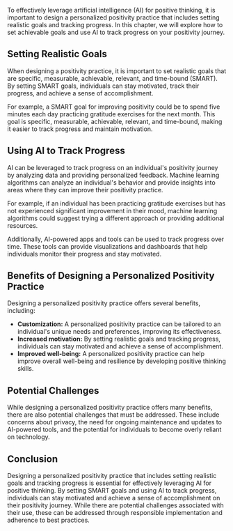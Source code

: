 
To effectively leverage artificial intelligence (AI) for positive thinking, it is important to design a personalized positivity practice that includes setting realistic goals and tracking progress. In this chapter, we will explore how to set achievable goals and use AI to track progress on your positivity journey.

Setting Realistic Goals
-----------------------

When designing a positivity practice, it is important to set realistic goals that are specific, measurable, achievable, relevant, and time-bound (SMART). By setting SMART goals, individuals can stay motivated, track their progress, and achieve a sense of accomplishment.

For example, a SMART goal for improving positivity could be to spend five minutes each day practicing gratitude exercises for the next month. This goal is specific, measurable, achievable, relevant, and time-bound, making it easier to track progress and maintain motivation.

Using AI to Track Progress
--------------------------

AI can be leveraged to track progress on an individual's positivity journey by analyzing data and providing personalized feedback. Machine learning algorithms can analyze an individual's behavior and provide insights into areas where they can improve their positivity practice.

For example, if an individual has been practicing gratitude exercises but has not experienced significant improvement in their mood, machine learning algorithms could suggest trying a different approach or providing additional resources.

Additionally, AI-powered apps and tools can be used to track progress over time. These tools can provide visualizations and dashboards that help individuals monitor their progress and stay motivated.

Benefits of Designing a Personalized Positivity Practice
--------------------------------------------------------

Designing a personalized positivity practice offers several benefits, including:

* **Customization:** A personalized positivity practice can be tailored to an individual's unique needs and preferences, improving its effectiveness.
* **Increased motivation:** By setting realistic goals and tracking progress, individuals can stay motivated and achieve a sense of accomplishment.
* **Improved well-being:** A personalized positivity practice can help improve overall well-being and resilience by developing positive thinking skills.

Potential Challenges
--------------------

While designing a personalized positivity practice offers many benefits, there are also potential challenges that must be addressed. These include concerns about privacy, the need for ongoing maintenance and updates to AI-powered tools, and the potential for individuals to become overly reliant on technology.

Conclusion
----------

Designing a personalized positivity practice that includes setting realistic goals and tracking progress is essential for effectively leveraging AI for positive thinking. By setting SMART goals and using AI to track progress, individuals can stay motivated and achieve a sense of accomplishment on their positivity journey. While there are potential challenges associated with their use, these can be addressed through responsible implementation and adherence to best practices.
